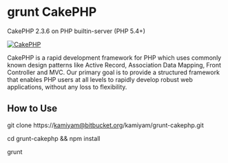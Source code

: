 grunt CakePHP
=======

CakePHP 2.3.6 on PHP builtin-server (PHP 5.4+)

[![CakePHP](http://cakephp.org/img/cake-logo.png)](http://www.cakephp.org)

CakePHP is a rapid development framework for PHP which uses commonly known design patterns like Active Record, Association Data Mapping, Front Controller and MVC.
Our primary goal is to provide a structured framework that enables PHP users at all levels to rapidly develop robust web applications, without any loss to flexibility.

How to Use
----------------

  git clone https://kamiyam@bitbucket.org/kamiyam/grunt-cakephp.git

  cd grunt-cakephp && npm install

  grunt
